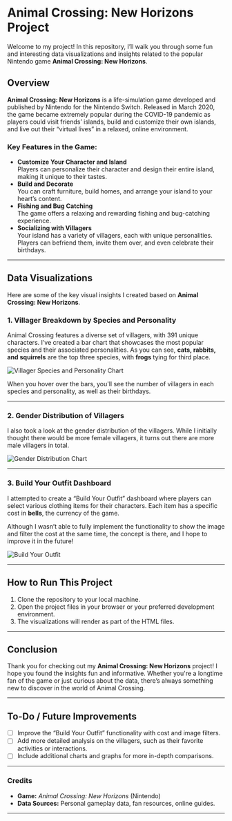 # Animal Crossing: New Horizons Project

Welcome to my project! In this repository, I’ll walk you through some fun and interesting data visualizations and insights related to the popular Nintendo game **Animal Crossing: New Horizons**.

## Overview
**Animal Crossing: New Horizons** is a life-simulation game developed and published by Nintendo for the Nintendo Switch. Released in March 2020, the game became extremely popular during the COVID-19 pandemic as players could visit friends’ islands, build and customize their own islands, and live out their “virtual lives” in a relaxed, online environment.

### Key Features in the Game:
- **Customize Your Character and Island**  
  Players can personalize their character and design their entire island, making it unique to their tastes.
- **Build and Decorate**  
  You can craft furniture, build homes, and arrange your island to your heart’s content.
- **Fishing and Bug Catching**  
  The game offers a relaxing and rewarding fishing and bug-catching experience.
- **Socializing with Villagers**  
  Your island has a variety of villagers, each with unique personalities. Players can befriend them, invite them over, and even celebrate their birthdays.

---

## Data Visualizations

Here are some of the key visual insights I created based on **Animal Crossing: New Horizons**.

### 1. **Villager Breakdown by Species and Personality**

Animal Crossing features a diverse set of villagers, with 391 unique characters. I’ve created a bar chart that showcases the most popular species and their associated personalities. As you can see, **cats, rabbits, and squirrels** are the top three species, with **frogs** tying for third place.

![Villager Species and Personality Chart](link-to-your-chart-image.png)

When you hover over the bars, you'll see the number of villagers in each species and personality, as well as their birthdays.

---

### 2. **Gender Distribution of Villagers**

I also took a look at the gender distribution of the villagers. While I initially thought there would be more female villagers, it turns out there are more male villagers in total.

![Gender Distribution Chart](link-to-gender-distribution-image.png)

---

### 3. **Build Your Outfit Dashboard**

I attempted to create a “Build Your Outfit” dashboard where players can select various clothing items for their characters. Each item has a specific cost in **bells**, the currency of the game.

Although I wasn’t able to fully implement the functionality to show the image and filter the cost at the same time, the concept is there, and I hope to improve it in the future!

![Build Your Outfit](link-to-outfit-dashboard-image.png)

---

## How to Run This Project

1. Clone the repository to your local machine.
2. Open the project files in your browser or your preferred development environment.
3. The visualizations will render as part of the HTML files.

---

## Conclusion

Thank you for checking out my **Animal Crossing: New Horizons** project! I hope you found the insights fun and informative. Whether you're a longtime fan of the game or just curious about the data, there’s always something new to discover in the world of Animal Crossing.

---

## To-Do / Future Improvements

- [ ] Improve the “Build Your Outfit” functionality with cost and image filters.
- [ ] Add more detailed analysis on the villagers, such as their favorite activities or interactions.
- [ ] Include additional charts and graphs for more in-depth comparisons.

---

### Credits

- **Game:** *Animal Crossing: New Horizons* (Nintendo)
- **Data Sources:** Personal gameplay data, fan resources, online guides.

---
